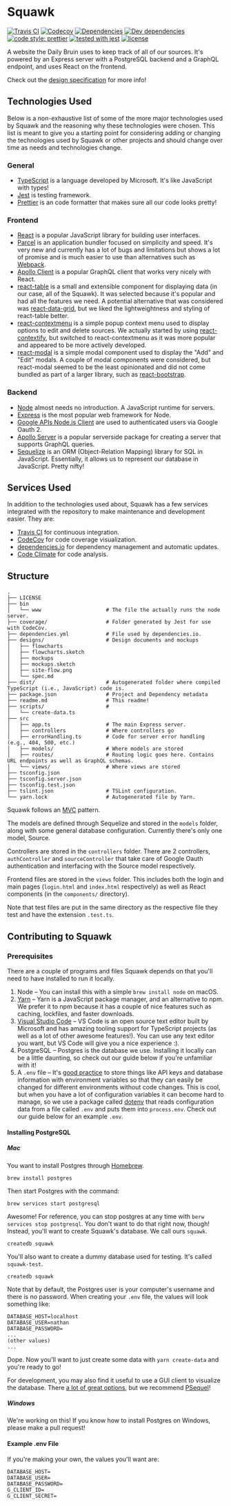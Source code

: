 # Squawk

[![Travis CI](https://img.shields.io/travis/daily-bruin/squawk.svg?style=flat)](https://travis-ci.org/daily-bruin/squawk)
[![Codecov](https://img.shields.io/codecov/c/github/daily-bruin/squawk.svg)](https://codecov.io/github/daily-bruin/squawk)
[![Dependencies](https://david-dm.org/daily-bruin/squawk/status.svg?style=flat)](https://david-dm.org/daily-bruin/squawk)
[![Dev dependencies](https://david-dm.org/daily-bruin/squawk/dev-status.svg?style=flat)](https://david-dm.org/daily-bruin/squawk?type=dev)
[![code style: prettier](https://img.shields.io/badge/code_style-prettier-ff69b4.svg?style=flat)](https://github.com/prettier/prettier)
[![tested with jest](https://img.shields.io/badge/tested_with-jest-99424f.svg?style=flat)](https://github.com/facebook/jest)
[![license](https://img.shields.io/github/license/daily-bruin/squawk.svg)]()

A website the Daily Bruin uses to keep track of all of our sources.
It's powered by an Express server with a PostgreSQL backend and a GraphQL
endpoint, and uses React on the frontend.

Check out the [design specification](designs/spec.md) for more info!

## Technologies Used

Below is a non-exhaustive list of some of the more major technologies used by Squawk and the reasoning why these technologies were chosen. This list is meant to give you a starting point for considering adding or changing the technologies used by Squawk or other projects and should change over time as needs and technologies change.

### General

* [TypeScript](http://www.typescriptlang.org) is a language developed by Microsoft. It's like JavaScript with types!
* [Jest](https://facebook.github.io/jest/) is testing framework.
* [Prettier](https://prettier.io) is an code formatter that makes sure all our code looks pretty!

### Frontend

* [React](https://reactjs.org) is a popular JavaScript library for building user interfaces.
* [Parcel](https://parceljs.org) is an application bundler focused on simplicity and speed. It's very new and currently has a lot of bugs and limitations but shows a lot of promise and is much easier to use than alternatives such as [Webpack](https://webpack.js.org).
* [Apollo Client](https://www.apollographql.com/client) is a popular GraphQL client that works very nicely with React.
* [react-table](https://react-table.js.org) is a small and extensible component for displaying data (in our case, all of the Squawk). It was selected because it's popular and had all the features we need. A potential alternative that was considered was [react-data-grid](http://adazzle.github.io/react-data-grid/), but we liked the lightweightness and styling of react-table better.
* [react-contextmenu](https://vkbansal.me/react-contextmenu/) is a simple popup context menu used to display options to edit and delete sources. We actually started by using [react-contextify](https://github.com/galkinrost/react-contextify), but switched to react-contextmenu as it was more popular and appeared to be more actively developed.
* [react-modal](https://github.com/reactjs/react-modal) is a simple modal component used to display the "Add" and "Edit" modals. A couple of modal components were considered, but react-modal seemed to be the least opinionated and did not come bundled as part of a larger library, such as [react-bootstrap](https://react-bootstrap.github.io).

### Backend

* [Node](https://nodejs.org/en/) almost needs no introduction. A JavaScript runtime for servers.
* [Express](https://expressjs.com) is the most popular web framework for Node.
* [Google APIs Node.js Client](http://google.github.io/google-api-nodejs-client/22.2.0/index.html) are used to authenticated users via Google Oauth 2.
* [Apollo Server](https://www.apollographql.com/servers) is a popular serverside package for creating a server that supports GraphQL queries.
* [Sequelize](http://docs.sequelizejs.com) is an ORM (Object-Relation Mapping) library for SQL in JavaScript. Essentially, it allows us to represent our database in JavaScript. Pretty nifty!

## Services Used

In addition to the technologies used about, Squawk has a few services integrated with the repository to make maintenance and development easier. They are:

* [Travis CI](https://travis-ci.org/daily-bruin/squawk) for continuous integration.
* [CodeCov](https://codecov.io/gh/daily-bruin/squawk) for code coverage visualization.
* [dependencies.io](https://app.dependencies.io/projects/github/daily-bruin/squawk) for dependency management and automatic updates.
* [Code Climate](https://codeclimate.com/github/daily-bruin/squawk) for code analysis.

## Structure

```
.
├── LICENSE
├── bin
│   └── www                     # The file the actually runs the node server.
├── coverage/                   # Folder generated by Jest for use with CodeCov.
├── dependencies.yml            # File used by dependencies.io.
├── designs/                    # Design documents and mockups
│   ├── flowcharts
│   ├── flowcharts.sketch
│   ├── mockups
│   ├── mockups.sketch
│   ├── site-flow.png
│   └── spec.md
├── dist/                       # Autogenerated folder where compiled TypeScript (i.e., JavaScript) code is.
├── package.json                # Project and Dependency metadata
├── readme.md                   # This readme!
├── scripts/                    #
│   └── create-data.ts
├── src
│   ├── app.ts                  # The main Express server.
│   ├── controllers             # Where controllers go
│   ├── errorHandling.ts        # Code for server error handling (e.g., 404, 500, etc.)
│   ├── models/                 # Where models are stored
│   ├── routes/                 # Routing logic goes here. Contains URL endpoints as well as GraphQL schemas.
│   └── views/                  # Where views are stored
├── tsconfig.json
├── tsconfig.server.json
├── tsconfig.test.json
├── tslint.json                 # TSLint configuration.
└── yarn.lock                   # Autogenerated file by Yarn.
```

Squawk follows an [MVC](https://en.wikipedia.org/wiki/Model–view–controller)
pattern.

The models are defined through Sequelize and stored in the `models` folder,
along with some general database configuration. Currently there's only one
model, Source.

Controllers are stored in the `controllers` folder. There are 2 controllers,
`authController` and `sourceController` that take care of Google Oauth
authentication and interfacing with the Source model respectively.

Frontend files are stored in the `views` folder. This includes both the login and main pages (`login.html` and `index.html` respectively) as well as React components (in the `components/` directory).

Note that test files are put in the same directory as the respective file they test and have the extension `.test.ts`.

## Contributing to Squawk

### Prerequisites

There are a couple of programs and files Squawk depends on that you'll need to
have installed to run it locally.

1.  Node – You can install this with a simple `brew install node` on macOS.
2.  [Yarn](https://yarnpkg.com/lang/en/docs/install/) – Yarn is a JavaScript
    package manager, and an alternative to npm. We prefer it to npm because it
    has a couple of nice features such as caching, lockfiles, and faster
    downloads.
3.  [Visual Studio Code](https://code.visualstudio.com) – VS Code is an open
    source text editor built by Microsoft and has amazing tooling support for
    TypeScript projects (as well as a lot of other awesome features!). You can
    use any text editor you want, but VS Code will give you a nice experience :).
4.  PostgreSQL – Postgres is the database we use. Installing it locally can be a
    little daunting, so check out our guide below if you're unfamiliar with it!
5.  A `.env` file – It's [good practice](https://12factor.net/config) to store
    things like API keys and database information with environment variables so
    that they can easily be changed for different environments without code
    changes. This is cool, but when you have a lot of configuration variables it
    can become hard to manage, so we use a package called
    [dotenv](https://www.npmjs.com/package/dotenv) that reads configuration data
    from a file called `.env` and puts them into `process.env`. Check out our
    guide below for an example `.env`.

#### Installing PostgreSQL

##### Mac

You want to install Postgres through [Homebrew](https://brew.sh).

```shell
brew install postgres
```

Then start Postgres with the command:

```shell
brew services start postgresql
```

Awesome! For reference, you can stop postgres at any time with `berw services stop postgresql`. You don't want to do that right now, though! Instead, you'll want to create Squawk's database. We call ours `squawk`.

```shell
createdb squawk
```

You'll also want to create a dummy database used for testing. It's called `squawk-test`.

```shell
createdb squawk
```

Note that by default, the Postgres user is your computer's username and there is
no password. When creating your `.env` file, the values will look something like:

```
DATABASE_HOST=localhost
DATABASE_USER=nathan
DATABASE_PASSWORD=
...
(other values)
...
```

Dope. Now you'll want to just create some data with `yarn create-data` and you're ready to go!

For development, you may also find it useful to use a GUI client to visualize the database. There [a lot of great options](https://wiki.postgresql.org/wiki/Community_Guide_to_PostgreSQL_GUI_Tools), but we recommend [PSequel](http://www.psequel.com)!

##### Windows

We're working on this! If you know how to install Postgres on Windows, please
make a pull request!

#### Example .env File

If you're making your own, the values you'll want are:

```
DATABASE_HOST=
DATABASE_USER=
DATABASE_PASSWORD=
G_CLIENT_ID=
G_CLIENT_SECRET=
```

